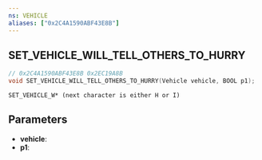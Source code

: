 ```yaml
---
ns: VEHICLE
aliases: ["0x2C4A1590ABF43E8B"]
---
```

## SET_VEHICLE_WILL_TELL_OTHERS_TO_HURRY

```c
// 0x2C4A1590ABF43E8B 0x2EC19A8B
void SET_VEHICLE_WILL_TELL_OTHERS_TO_HURRY(Vehicle vehicle, BOOL p1);
```

```
SET_VEHICLE_W* (next character is either H or I)
```

## Parameters
* **vehicle**: 
* **p1**: 

